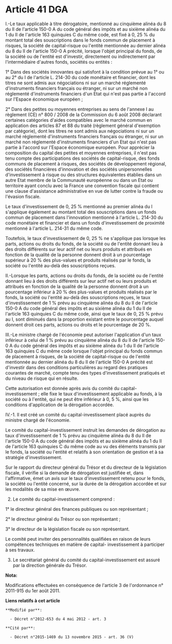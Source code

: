 # Article 41 DGA

I.-Le taux applicable à titre dérogatoire, mentionné au cinquième alinéa du 8 du II de l'article 150-0 A du code général des
impôts et au sixième alinéa du 1 du II de l'article 163 quinquies C du même code, est fixé à 0, 25 % du montant total des
souscriptions dans le fonds commun de placement à risques, la société de capital-risque ou l'entité mentionnée au dernier
alinéa du 8 du II de l'article 150-0 A précité, lorsque l'objet principal du fonds, de la société ou de l'entité est
d'investir, directement ou indirectement par l'intermédiaire d'autres fonds, sociétés ou entités : 

1° Dans des sociétés innovantes qui satisfont à la condition prévue au 1° ou au 2° du I de l'article L. 214-30 du code
monétaire et financier, dont les titres ne sont admis aux négociations ni sur un marché réglementé d'instruments financiers
français ou étranger, ni sur un marché non réglementé d'instruments financiers d'un Etat qui n'est pas partie à l'accord sur
l'Espace économique européen ; 

2° Dans des petites ou moyennes entreprises au sens de l'annexe I au règlement (CE) n° 800 / 2008 de la Commission du 6 août
2008 déclarant certaines catégories d'aides compatibles avec le marché commun en application des articles 87 et 88 du traité
(règlement général d'exemption par catégorie), dont les titres ne sont admis aux négociations ni sur un marché réglementé
d'instruments financiers français ou étranger, ni sur un marché non réglementé d'instruments financiers d'un Etat qui n'est
pas partie à l'accord sur l'Espace économique européen. Pour apprécier la composition du capital des petites et moyennes
entreprises, il n'est pas tenu compte des participations des sociétés de capital-risque, des fonds communs de placement à
risques, des sociétés de développement régional, des sociétés financières d'innovation et des sociétés unipersonnelles
d'investissement à risque ou des structures équivalentes établies dans un autre Etat membre de la Communauté européenne ou
dans un Etat ou territoire ayant conclu avec la France une convention fiscale qui contient une clause d'assistance
administrative en vue de lutter contre la fraude ou l'évasion fiscale. 

Le taux d'investissement de 0, 25 % mentionné au premier alinéa du I s'applique également au montant total des souscriptions
dans un fonds commun de placement dans l'innovation mentionné à l'article L. 214-30 du code monétaire et financier et dans un
fonds d'investissement de proximité mentionné à l'article L. 214-31 du même code. 

Toutefois, le taux d'investissement de 0, 25 % ne s'applique pas lorsque les parts, actions ou droits du fonds, de la société
ou de l'entité donnant lieu à des droits différents sur leur actif net ou leurs produits et attribués en fonction de la
qualité de la personne donnent droit à un pourcentage supérieur à 20 % des plus-values et produits réalisés par le fonds, la
société ou l'entité au-delà des souscriptions reçues. 

II.-Lorsque les parts, actions ou droits du fonds, de la société ou de l'entité donnant lieu à des droits différents sur leur
actif net ou leurs produits et attribués en fonction de la qualité de la personne donnent droit à un pourcentage inférieur à
20 % des plus-values et produits réalisés par le fonds, la société ou l'entité au-delà des souscriptions reçues, le taux
d'investissement de 1 % prévu au cinquième alinéa du 8 du II de l'article 150-0 A du code général des impôts et au sixième
alinéa du 1 du II de l'article 163 quinquies C du même code, ainsi que le taux de 0, 25 % prévu au I, sont diminués dans la
proportion existant entre le pourcentage auquel donnent droit ces parts, actions ou droits et le pourcentage de 20 %. 

III.-Le ministre chargé de l'économie peut autoriser l'application d'un taux inférieur à celui de 1 % prévu au cinquième
alinéa du 8 du II de l'article 150-0 A du code général des impôts et au sixième alinéa du 1 du II de l'article 163 quinquies
C du même code lorsque l'objet principal du fonds commun de placement à risques, de la société de capital-risque ou de
l'entité mentionnée au dernier alinéa du 8 du II de l'article 150-0 A précité est d'investir dans des conditions
particulières au regard des pratiques courantes de marché, compte tenu des types d'investissement pratiqués et du niveau de
risque qui en résulte. 

Cette autorisation est donnée après avis du comité du capital-investissement ; elle fixe le taux d'investissement applicable
au fonds, à la société ou à l'entité, qui ne peut être inférieur à 0, 5 %, ainsi que les conditions d'application de la
dérogation accordée. 

IV.-1. Il est créé un comité du capital-investissement placé auprès du ministre chargé de l'économie. 

Le comité du capital-investissement instruit les demandes de dérogation au taux d'investissement de 1 % prévu au cinquième
alinéa du 8 du II de l'article 150-0 A du code général des impôts et au sixième alinéa du 1 du II de l'article 163 quinquies
C du même code au vu des éléments transmis par le fonds, la société ou l'entité et relatifs à son orientation de gestion et à
sa stratégie d'investissement. 

Sur le rapport du directeur général du Trésor et du directeur de la législation fiscale, il vérifie si la demande de
dérogation est justifiée et, dans l'affirmative, émet un avis sur le taux d'investissement retenu pour le fonds, la société
ou l'entité concerné, sur la durée de la dérogation accordée et sur les modalités de sa mise en œuvre. 

2. Le comité du capital-investissement comprend :

1° le directeur général des finances publiques ou son représentant ;

2° le directeur général du Trésor ou son représentant ;

3° le directeur de la législation fiscale ou son représentant. 

Le comité peut inviter des personnalités qualifiées en raison de leurs compétences techniques en matière de capital-
investissement à participer à ses travaux. 

3. Le secrétariat général du comité du capital-investissement est assuré par la direction générale du Trésor.

**Nota:**

Modifications effectuées en conséquence de l'article 3 de l'ordonnance n° 2011-915 du 1er août 2011.

**Liens relatifs à cet article**

	**Modifié par**:

	  - Décret n°2012-653 du 4 mai 2012 - art. 3

	**Cité par**:

	  - Décret n°2015-1469 du 13 novembre 2015 - art. 36 (V)
